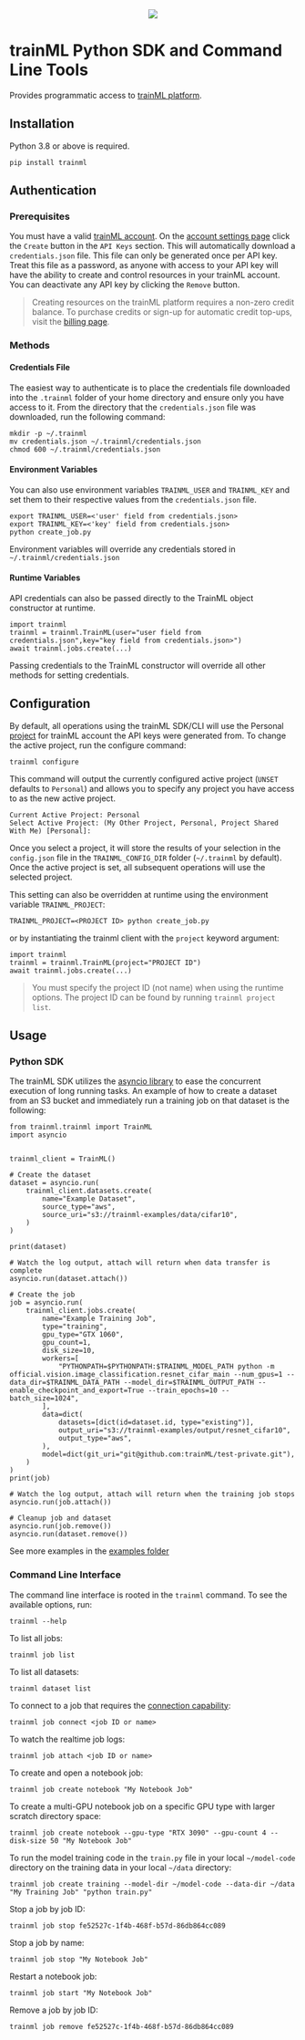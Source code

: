 <div align="center">
  <a href="https://www.trainml.ai/"><img src="https://www.trainml.ai/static/img/trainML-logo-purple.png"></a><br>
</div>

# trainML Python SDK and Command Line Tools

Provides programmatic access to [trainML platform](https://app.trainml.ai).

## Installation

Python 3.8 or above is required.

```
pip install trainml
```

## Authentication

### Prerequisites

You must have a valid [trainML account](https://app.trainml.ai). On the [account settings page](https://app.trainml.ai/account/settings) click the `Create` button in the `API Keys` section. This will automatically download a `credentials.json` file. This file can only be generated once per API key. Treat this file as a password, as anyone with access to your API key will have the ability to create and control resources in your trainML account. You can deactivate any API key by clicking the `Remove` button.

> Creating resources on the trainML platform requires a non-zero credit balance. To purchase credits or sign-up for automatic credit top-ups, visit the [billing page](https://app.trainml.ai/account/billing).

### Methods

#### Credentials File

The easiest way to authenticate is to place the credentials file downloaded into the `.trainml` folder of your home directory and ensure only you have access to it. From the directory that the `credentials.json` file was downloaded, run the following command:

```
mkdir -p ~/.trainml
mv credentials.json ~/.trainml/credentials.json
chmod 600 ~/.trainml/credentials.json
```

#### Environment Variables

You can also use environment variables `TRAINML_USER` and `TRAINML_KEY` and set them to their respective values from the `credentials.json` file.

```
export TRAINML_USER=<'user' field from credentials.json>
export TRAINML_KEY=<'key' field from credentials.json>
python create_job.py
```

Environment variables will override any credentials stored in `~/.trainml/credentials.json`

#### Runtime Variables

API credentials can also be passed directly to the TrainML object constructor at runtime.

```
import trainml
trainml = trainml.TrainML(user="user field from credentials.json",key="key field from credentials.json>")
await trainml.jobs.create(...)
```

Passing credentials to the TrainML constructor will override all other methods for setting credentials.

## Configuration

By default, all operations using the trainML SDK/CLI will use the Personal [project](https://docs.trainml.ai/reference/projects) for trainML account the API keys were generated from. To change the active project, run the configure command:

```
trainml configure
```

This command will output the currently configured active project (`UNSET` defaults to `Personal`) and allows you to specify any project you have access to as the new active project.

```
Current Active Project: Personal
Select Active Project: (My Other Project, Personal, Project Shared With Me) [Personal]:
```

Once you select a project, it will store the results of your selection in the `config.json` file in the `TRAINML_CONFIG_DIR` folder (`~/.trainml` by default). Once the active project is set, all subsequent operations will use the selected project.

This setting can also be overridden at runtime using the environment variable `TRAINML_PROJECT`:

```
TRAINML_PROJECT=<PROJECT ID> python create_job.py
```

or by instantiating the trainml client with the `project` keyword argument:

```
import trainml
trainml = trainml.TrainML(project="PROJECT ID")
await trainml.jobs.create(...)
```

> You must specify the project ID (not name) when using the runtime options. The project ID can be found by running `trainml project list`.

## Usage

### Python SDK

The trainML SDK utilizes the [asyncio library](https://docs.python.org/3/library/asyncio.html) to ease the concurrent execution of long running tasks. An example of how to create a dataset from an S3 bucket and immediately run a training job on that dataset is the following:

```
from trainml.trainml import TrainML
import asyncio


trainml_client = TrainML()

# Create the dataset
dataset = asyncio.run(
    trainml_client.datasets.create(
        name="Example Dataset",
        source_type="aws",
        source_uri="s3://trainml-examples/data/cifar10",
    )
)

print(dataset)

# Watch the log output, attach will return when data transfer is complete
asyncio.run(dataset.attach())

# Create the job
job = asyncio.run(
    trainml_client.jobs.create(
        name="Example Training Job",
        type="training",
        gpu_type="GTX 1060",
        gpu_count=1,
        disk_size=10,
        workers=[
            "PYTHONPATH=$PYTHONPATH:$TRAINML_MODEL_PATH python -m official.vision.image_classification.resnet_cifar_main --num_gpus=1 --data_dir=$TRAINML_DATA_PATH --model_dir=$TRAINML_OUTPUT_PATH --enable_checkpoint_and_export=True --train_epochs=10 --batch_size=1024",
        ],
        data=dict(
            datasets=[dict(id=dataset.id, type="existing")],
            output_uri="s3://trainml-examples/output/resnet_cifar10",
            output_type="aws",
        ),
        model=dict(git_uri="git@github.com:trainML/test-private.git"),
    )
)
print(job)

# Watch the log output, attach will return when the training job stops
asyncio.run(job.attach())

# Cleanup job and dataset
asyncio.run(job.remove())
asyncio.run(dataset.remove())
```

See more examples in the [examples folder](examples)

### Command Line Interface

The command line interface is rooted in the `trainml` command. To see the available options, run:

```
trainml --help
```

To list all jobs:

```
trainml job list
```

To list all datasets:

```
trainml dataset list
```

To connect to a job that requires the [connection capability](https://docs.trainml.ai/reference/connection-capability):

```
trainml job connect <job ID or name>
```

To watch the realtime job logs:

```
trainml job attach <job ID or name>
```

To create and open a notebook job:

```
trainml job create notebook "My Notebook Job"
```

To create a multi-GPU notebook job on a specific GPU type with larger scratch directory space:

```
trainml job create notebook --gpu-type "RTX 3090" --gpu-count 4 --disk-size 50 "My Notebook Job"
```

To run the model training code in the `train.py` file in your local `~/model-code` directory on the training data in your local `~/data` directory:

```
trainml job create training --model-dir ~/model-code --data-dir ~/data "My Training Job" "python train.py"
```

Stop a job by job ID:

```
trainml job stop fe52527c-1f4b-468f-b57d-86db864cc089
```

Stop a job by name:

```
trainml job stop "My Notebook Job"
```

Restart a notebook job:

```
trainml job start "My Notebook Job"
```

Remove a job by job ID:

```
trainml job remove fe52527c-1f4b-468f-b57d-86db864cc089
```
